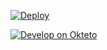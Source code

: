 ﻿

[![Deploy](https://www.herokucdn.com/deploy/button.png)](https://dashboard.heroku.com/new?template=https://github.com/veitf/0702/.git) 

[![Develop on Okteto](https://okteto.com/develop-okteto.svg)](https://cloud.okteto.com/deploy)

